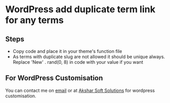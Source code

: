 # WordPress add duplicate term link for any terms

## Steps

* Copy code and place it in your theme's function file
* As terms with duplicate slug are not allowed it should be unique always. Replace 'New' . rand(0, 8) in code with your value if you want


## For WordPress Customisation

You can contact me on [email](mailto:solanki.malay@gmail.com) or at [Akshar Soft Solutions](http://www.aksharsoftsolutions.com) for wordpress customisation.
